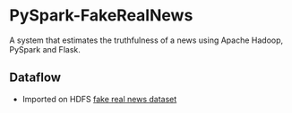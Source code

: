 # PySpark-FakeRealNews
A system that estimates the truthfulness of a news using Apache Hadoop, PySpark and Flask.
## Dataflow
- Imported on HDFS [fake real news dataset](https://www.kaggle.com/datasets/bjoernjostein/fake-news-data-set)
